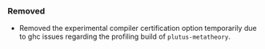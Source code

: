 ### Removed

- Removed the experimental compiler certification option temporarily due to ghc issues regarding the profiling build of `plutus-metatheory`.

